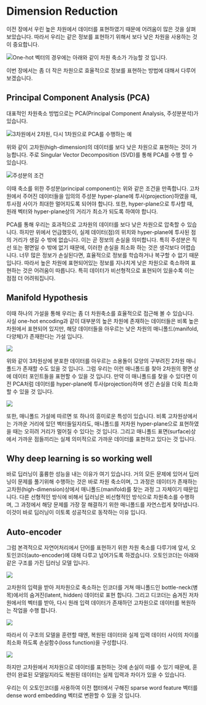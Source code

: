 # Dimension Reduction

이전 장에서 우린 높은 차원에서 데이터를 표현하였기 때문에 어려움이 많은 것을 살펴보았습니다. 따라서 우리는 같은 정보를 표현하기 위해서 보다 낮은 차원을 사용하는 것이 중요합니다.

![One-hot 벡터의 경우에는 아래와 같이 차원 축소가 가능할 것 입니다.](../assets/w2v-one-hot-dimension-reduction.png)

이번 장에서는 좀 더 작은 차원으로 효율적으로 정보를 표현하는 방법에 대해서 다루어 보겠습니다.

## Principal Component Analysis (PCA)

대표적인 차원축소 방법으로는 PCA(Principal Component Analysis, 주성분분석)가 있습니다.

![3차원에서 2차원, 다시 1차원으로 PCA를 수행하는 예](../assets/w2v-pca-example.png)

위와 같이 고차원(high-dimension)의 데이터를 보다 낮은 차원으로 표현하는 것이 가능합니다. 주로 Singular Vector Decomposition (SVD)를 통해 PCA를 수행 할 수 있습니다.

![주성분의 조건](../assets/w2v-pca-principles.png)

이때 축소를 위한 주성분(principal component)는 위와 같은 조건을 만족합니다. 고차원에서 주어진 데이터들을 임의의 주성분 hyper-plane에 투사(projection)하였을 때, 투사점 사이가 최대한 멀어지도록 되어야 합니다. 또한, hyper-plane으로 투사할 때, 원래 벡터와 hyper-plane상의 거리가 최소가 되도록 하여야 합니다.

PCA를 통해 우리는 효과적으로 고차원의 데이터를 보다 낮은 차원으로 압축할 수 있습니다. 하지만 위에서 언급했듯이, 실제 데이터(점)의 위치와 hyper-plane에 투사된 점의 거리가 생길 수 밖에 없습니다. 이는 곧 정보의 손실을 의미합니다. 특히 주성분은 직선 또는 평면일 수 밖에 없기 때문에, 이러한 손실을 최소화 하는 것은 생각보다 어렵습니다. 너무 많은 정보가 손실된다면, 효율적으로 정보를 학습하거나 복구할 수 없기 때문입니다. 따라서 높은 차원에 표현되어있는 정보를 지나치게 낮은 차원으로 축소하여 표현하는 것은 어려움이 따릅니다. 특히 데이터가 비선형적으로 표현되어 있을수록 이는 점점 더 어려워집니다.

## Manifold Hypothesis

이때 하나의 가설을 통해 우리는 좀 더 차원축소를 효율적으로 접근해 볼 수 있습니다. 사실 one-hot encoding과 같이 대부분의 높은 차원에 존재하는 데이터들은 비록 높은 차원에서 표현되어 있지만, 해당 데이터들을 아우르는 낮은 차원의 매니폴드(manifold, 다양체)가 존재한다는 가설 입니다.

![](../assets/w2v-swiss-roll.png)

위와 같이 3차원상에 분포한 데이터를 아우르는 소용돌이 모양의 구부려진 2차원 매니폴드가 존재할 수도 있을 것 입니다. 그럼 우리는 이런 매니폴드를 찾아 2차원의 평면 상에 데이터 포인트들을 표현할 수 있을 것 입니다. 만약 이 매니폴드를 찾을 수 있다면 이전 PCA처럼 데이터를 hyper-plane에 투사(projection)하며 생긴 손실을 더욱 최소화 할 수 있을 것 입니다.

![](../assets/w2v-manifold-distance.png)

또한, 매니폴드 가설에 따르면 또 하나의 흥미로운 특성이 있습니다. 비록 고차원상에서는 가까운 거리에 있던 벡터들일지라도, 매니폴드를 저차원 hyper-plane으로 표현하였을 때는 오히려 거리가 멀어질 수 있다는 것 입니다. 그리고 매니폴드 표면(surface)상에서 가까운 점들끼리는 실제 의미적으로 가까운 데이터를 표현하고 있다는 것 입니다.

## Why deep learning is so working well

바로 딥러닝이 훌륭한 성능을 내는 이유가 여기 있습니다. 거의 모든 문제에 있어서 딥러닝이 문제를 풀기위해 수행하는 것은 바로 차원 축소이며, 그 과정은 데이터가 존재하는 고차원(high-dimension)상에서 매니폴드(manifold)를 찾는 과정 그 자체이기 때문입니다. 다른 선형적인 방식에 비해서 딥러닝은 비선형적인 방식으로 차원축소를 수행하며, 그 과정에서 해당 문제를 가장 잘 해결하기 위한 매니폴드를 자연스럽게 찾아냅니다. 이것이 바로 딥러닝이 이토록 성공적으로 동작하는 이유 입니다.

## Auto-encoder

그럼 본격적으로 자연어처리에서 단어를 표현하기 위한 차원 축소를 다루기에 앞서, 오토인코더(auto-encoder)에 대해 다루고 넘어가도록 하겠습니다. 오토인코더는 아래와 같은 구조를 가진 딥러닝 모델 입니다. 

![](../assets/w2v-auto-encoder.png)

고차원의 입력을 받아 저차원으로 축소하는 인코더를 거쳐 매니폴드인 bottle-neck(병목)에서의 숨겨진(latent, hidden) 데이터로 표현 합니다. 그리고 디코더는 숨겨진 저차원에서의 벡터를 받아, 다시 원래 입력 데이터가 존재하던 고차원으로 데이터를 복원하는 작업을 수행 합니다. 

![](../assets/w2v-auto-encoder-manifold.png)

따라서 이 구조의 모델을 훈련할 때엔, 복원된 데이터와 실제 입력 데이터 사이의 차이를 최소화 하도록 손실함수(loss function)을 구성합니다. 

![](../assets/w2v-manifold-reconstruction-error.png)

하지만 고차원에서 저차원으로 데이터를 표현하는 것에 손실이 따를 수 있기 때문에, 훈련이 완료된 모델일지라도 복원된 데이터는 실제 입력과 차이가 있을 수 있습니다.

<!--
![](../assets/w2v-manifold-surface-projection.png)
-->

우리는 이 오토인코더를 사용하여 이전 챕터에서 구해진 sparse word feature 벡터를 dense word embedding 벡터로 변환할 수 있을 것 입니다.